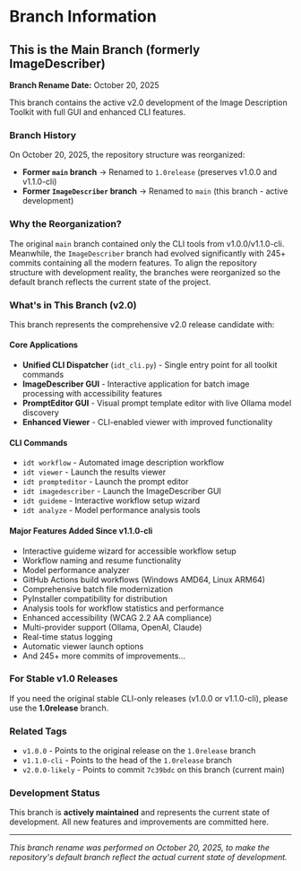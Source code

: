 # Branch Information

## This is the Main Branch (formerly ImageDescriber)

**Branch Rename Date:** October 20, 2025

This branch contains the active v2.0 development of the Image Description Toolkit with full GUI and enhanced CLI features.

### Branch History

On October 20, 2025, the repository structure was reorganized:

- **Former `main` branch** → Renamed to `1.0release` (preserves v1.0.0 and v1.1.0-cli)
- **Former `ImageDescriber` branch** → Renamed to `main` (this branch - active development)

### Why the Reorganization?

The original `main` branch contained only the CLI tools from v1.0.0/v1.1.0-cli. Meanwhile, the `ImageDescriber` branch had evolved significantly with 245+ commits containing all the modern features. To align the repository structure with development reality, the branches were reorganized so the default branch reflects the current state of the project.

### What's in This Branch (v2.0)

This branch represents the comprehensive v2.0 release candidate with:

#### Core Applications
- **Unified CLI Dispatcher** (`idt_cli.py`) - Single entry point for all toolkit commands
- **ImageDescriber GUI** - Interactive application for batch image processing with accessibility features
- **PromptEditor GUI** - Visual prompt template editor with live Ollama model discovery
- **Enhanced Viewer** - CLI-enabled viewer with improved functionality

#### CLI Commands
- `idt workflow` - Automated image description workflow
- `idt viewer` - Launch the results viewer
- `idt prompteditor` - Launch the prompt editor
- `idt imagedescriber` - Launch the ImageDescriber GUI
- `idt guideme` - Interactive workflow setup wizard
- `idt analyze` - Model performance analysis tools

#### Major Features Added Since v1.1.0-cli
- Interactive guideme wizard for accessible workflow setup
- Workflow naming and resume functionality
- Model performance analyzer
- GitHub Actions build workflows (Windows AMD64, Linux ARM64)
- Comprehensive batch file modernization
- PyInstaller compatibility for distribution
- Analysis tools for workflow statistics and performance
- Enhanced accessibility (WCAG 2.2 AA compliance)
- Multi-provider support (Ollama, OpenAI, Claude)
- Real-time status logging
- Automatic viewer launch options
- And 245+ more commits of improvements...

### For Stable v1.0 Releases

If you need the original stable CLI-only releases (v1.0.0 or v1.1.0-cli), please use the **1.0release** branch.

### Related Tags

- `v1.0.0` - Points to the original release on the `1.0release` branch
- `v1.1.0-cli` - Points to the head of the `1.0release` branch
- `v2.0.0-likely` - Points to commit `7c39bdc` on this branch (current main)

### Development Status

This branch is **actively maintained** and represents the current state of development. All new features and improvements are committed here.

---

*This branch rename was performed on October 20, 2025, to make the repository's default branch reflect the actual current state of development.*
